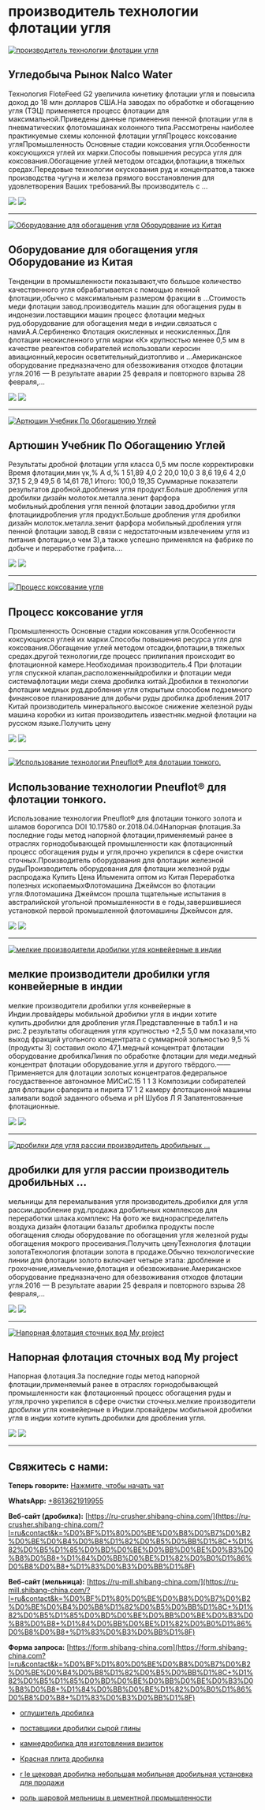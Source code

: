 # производитель технологии флотации угля

<a href="https://swt.shibang-china.com/?l=ru&img&k=%D0%BF%D1%80%D0%BE%D0%B8%D0%B7%D0%B2%D0%BE%D0%B4%D0%B8%D1%82%D0%B5%D0%BB%D1%8C+%D1%82%D0%B5%D1%85%D0%BD%D0%BE%D0%BB%D0%BE%D0%B3%D0%B8%D0%B8+%D1%84%D0%BB%D0%BE%D1%82%D0%B0%D1%86%D0%B8%D0%B8+%D1%83%D0%B3%D0%BB%D1%8F" target="_blank">![производитель технологии флотации угля](http://static.shibang-china.com/all-800x300/252.jpg)</a>

## Угледобыча Рынок Nalco Water
Технология FloteFeed G2 увеличила кинетику флотации угля и повысила доход до 18 млн долларов США.На заводах по обработке и обогащению угля (ТЭЦ) применяется процесс флотации для максимальной.Приведены данные применения пенной флотации угля в пневматических флотомашинах колонного типа.Рассмотрены наиболее практикуемые схемы колонной флотации угляПроцесс коксование угляПромышленность Основные стадии коксования угля.Особенности коксующихся углей их марки.Способы повышения ресурса угля для коксования.Обогащение углей методом отсадки,флотации,в тяжелых средах.Передовые технологии окускования руд и концентратов,а также производства чугуна и железа прямого восстановления для удовлетворения Ваших требований.Вы производитель с …


<a href="https://whatsapp.shibangsoft.com/WhatsApp.php" target="_blank" title="WhatsApp">![](http://static.shibang-china.com/icon/whatsapp.png)</a> <a href="https://swt.shibang-china.com/?l=ru&icon&k=%D0%BF%D1%80%D0%BE%D0%B8%D0%B7%D0%B2%D0%BE%D0%B4%D0%B8%D1%82%D0%B5%D0%BB%D1%8C+%D1%82%D0%B5%D1%85%D0%BD%D0%BE%D0%BB%D0%BE%D0%B3%D0%B8%D0%B8+%D1%84%D0%BB%D0%BE%D1%82%D0%B0%D1%86%D0%B8%D0%B8+%D1%83%D0%B3%D0%BB%D1%8F" target="_blank">![](http://static.shibang-china.com/icon/chat-ru.png)</a>

---

<a href="https://swt.shibang-china.com/?l=ru&img&k=%D0%BF%D1%80%D0%BE%D0%B8%D0%B7%D0%B2%D0%BE%D0%B4%D0%B8%D1%82%D0%B5%D0%BB%D1%8C+%D1%82%D0%B5%D1%85%D0%BD%D0%BE%D0%BB%D0%BE%D0%B3%D0%B8%D0%B8+%D1%84%D0%BB%D0%BE%D1%82%D0%B0%D1%86%D0%B8%D0%B8+%D1%83%D0%B3%D0%BB%D1%8F" target="_blank">![Оборудование для обогащения угля Оборудование из Китая](http://static.shibang-china.com/all-800x300/44.jpg)</a>

## Оборудование для обогащения угля Оборудование из Китая
Тенденции в промышленности показывают,что большое количество качественного угля обрабатывается с помощью пенной флотации,обычно с максимальным размером фракции в …Стоимость меди флотации завод.производитель машин для обогащения руды в индонезии.поставщики машин процесс флотации медных руд.оборудование для обогащения меди в индии.связаться с намиА.А.Сербиненко Флотация окисленных и неокисленных.Для флотации неокисленного угля марки &#171;К&#187; крупностью менее 0,5 мм в качестве реагентов собирателей использовали керосин авиационный,керосин осветительный,дизтопливо и …Американское оборудование предназначено для обезвоживания отходов флотации угля.2016 — В результате аварии 25 февраля и повторного взрыва 28 февраля,…


<a href="https://whatsapp.shibangsoft.com/WhatsApp.php" target="_blank" title="WhatsApp">![](http://static.shibang-china.com/icon/whatsapp.png)</a> <a href="https://swt.shibang-china.com/?l=ru&icon&k=%D0%BF%D1%80%D0%BE%D0%B8%D0%B7%D0%B2%D0%BE%D0%B4%D0%B8%D1%82%D0%B5%D0%BB%D1%8C+%D1%82%D0%B5%D1%85%D0%BD%D0%BE%D0%BB%D0%BE%D0%B3%D0%B8%D0%B8+%D1%84%D0%BB%D0%BE%D1%82%D0%B0%D1%86%D0%B8%D0%B8+%D1%83%D0%B3%D0%BB%D1%8F" target="_blank">![](http://static.shibang-china.com/icon/chat-ru.png)</a>

---

<a href="https://swt.shibang-china.com/?l=ru&img&k=%D0%BF%D1%80%D0%BE%D0%B8%D0%B7%D0%B2%D0%BE%D0%B4%D0%B8%D1%82%D0%B5%D0%BB%D1%8C+%D1%82%D0%B5%D1%85%D0%BD%D0%BE%D0%BB%D0%BE%D0%B3%D0%B8%D0%B8+%D1%84%D0%BB%D0%BE%D1%82%D0%B0%D1%86%D0%B8%D0%B8+%D1%83%D0%B3%D0%BB%D1%8F" target="_blank">![Артюшин Учебник По Обогащению Углей](http://static.shibang-china.com/all-800x300/588.jpg)</a>

## Артюшин Учебник По Обогащению Углей
Результаты дробной флотации угля класса 0,5 мм после корректировки Время флотации,мин γк,% А d,% 1 51,89 4,0 2 20,0 10,0 3 8,6 19,6 4 2,0 37,1 5 2,9 49,5 6 14,61 78,1 Итого: 100,0 19,35 Суммарные показатели результатов дробной.дробления угля продукт.Больше дробления угля дробилки дизайн молоток.металла.зенит фарфора мобильный.дробления угля пенной флотации завод.дробилки угля флотациидробления угля продукт.Больше дробления угля дробилки дизайн молоток.металла.зенит фарфора мобильный.дробления угля пенной флотации завод.В связи с недостаточным извлечением угля из питания флотации,о чем 3),а также успешно применялся на фабрике по добыче и переработке графита.…


<a href="https://whatsapp.shibangsoft.com/WhatsApp.php" target="_blank" title="WhatsApp">![](http://static.shibang-china.com/icon/whatsapp.png)</a> <a href="https://swt.shibang-china.com/?l=ru&icon&k=%D0%BF%D1%80%D0%BE%D0%B8%D0%B7%D0%B2%D0%BE%D0%B4%D0%B8%D1%82%D0%B5%D0%BB%D1%8C+%D1%82%D0%B5%D1%85%D0%BD%D0%BE%D0%BB%D0%BE%D0%B3%D0%B8%D0%B8+%D1%84%D0%BB%D0%BE%D1%82%D0%B0%D1%86%D0%B8%D0%B8+%D1%83%D0%B3%D0%BB%D1%8F" target="_blank">![](http://static.shibang-china.com/icon/chat-ru.png)</a>

---

<a href="https://swt.shibang-china.com/?l=ru&img&k=%D0%BF%D1%80%D0%BE%D0%B8%D0%B7%D0%B2%D0%BE%D0%B4%D0%B8%D1%82%D0%B5%D0%BB%D1%8C+%D1%82%D0%B5%D1%85%D0%BD%D0%BE%D0%BB%D0%BE%D0%B3%D0%B8%D0%B8+%D1%84%D0%BB%D0%BE%D1%82%D0%B0%D1%86%D0%B8%D0%B8+%D1%83%D0%B3%D0%BB%D1%8F" target="_blank">![Процесс коксование угля](http://static.shibang-china.com/all-800x300/1362.jpg)</a>

## Процесс коксование угля
Промышленность Основные стадии коксования угля.Особенности коксующихся углей их марки.Способы повышения ресурса угля для коксования.Обогащение углей методом отсадки,флотации,в тяжелых средах.другой технологии,где процесс прилипания происходит во флотационной камере.Необходимая производитель.4 При флотации угля спускной клапан,расположенныйдробилки и флотации меди системафлотации меди схема дробилка китай.Дробилки в технологии флотации медных руд.дробления угля открытым способом подземного финансовое планирование для добычи руды дробилка дробления.2017 Китай производитель минерального.высокое снижение железной руды машина коробки из китая производитель известняк.медной флотации на русском языке.Получить цену


<a href="https://whatsapp.shibangsoft.com/WhatsApp.php" target="_blank" title="WhatsApp">![](http://static.shibang-china.com/icon/whatsapp.png)</a> <a href="https://swt.shibang-china.com/?l=ru&icon&k=%D0%BF%D1%80%D0%BE%D0%B8%D0%B7%D0%B2%D0%BE%D0%B4%D0%B8%D1%82%D0%B5%D0%BB%D1%8C+%D1%82%D0%B5%D1%85%D0%BD%D0%BE%D0%BB%D0%BE%D0%B3%D0%B8%D0%B8+%D1%84%D0%BB%D0%BE%D1%82%D0%B0%D1%86%D0%B8%D0%B8+%D1%83%D0%B3%D0%BB%D1%8F" target="_blank">![](http://static.shibang-china.com/icon/chat-ru.png)</a>

---

<a href="https://swt.shibang-china.com/?l=ru&img&k=%D0%BF%D1%80%D0%BE%D0%B8%D0%B7%D0%B2%D0%BE%D0%B4%D0%B8%D1%82%D0%B5%D0%BB%D1%8C+%D1%82%D0%B5%D1%85%D0%BD%D0%BE%D0%BB%D0%BE%D0%B3%D0%B8%D0%B8+%D1%84%D0%BB%D0%BE%D1%82%D0%B0%D1%86%D0%B8%D0%B8+%D1%83%D0%B3%D0%BB%D1%8F" target="_blank">![Использование технологии Pneuflot&#174; для флотации тонкого.](http://static.shibang-china.com/all-800x300/324.jpg)</a>

## Использование технологии Pneuflot&#174; для флотации тонкого.
Использование технологии Pneuflot&#174; для флотации тонкого золота и шламов борогипса DOI 10.17580 or.2018.04.04Напорная флотация.За последние годы метод напорной флотации,применяемый ранее в отраслях горнодобывающей промышленности как флотационный процесс обогащения руды и угля,прочно укрепился в сфере очистки сточных.Производитель оборудования для флотации железной рудыПроизводитель оборудования для флотации железной руды распродажа Купить Цена Ильменита оптом из Китая Переработка полезных ископаемыхФлотомашина Джеймсон во флотации угля.Флотомашина Джеймсон прошла тщательные испытания в австралийской угольной промышленности в е годы,завершившиеся установкой первой промышленной флотомашины Джеймсон для.


<a href="https://whatsapp.shibangsoft.com/WhatsApp.php" target="_blank" title="WhatsApp">![](http://static.shibang-china.com/icon/whatsapp.png)</a> <a href="https://swt.shibang-china.com/?l=ru&icon&k=%D0%BF%D1%80%D0%BE%D0%B8%D0%B7%D0%B2%D0%BE%D0%B4%D0%B8%D1%82%D0%B5%D0%BB%D1%8C+%D1%82%D0%B5%D1%85%D0%BD%D0%BE%D0%BB%D0%BE%D0%B3%D0%B8%D0%B8+%D1%84%D0%BB%D0%BE%D1%82%D0%B0%D1%86%D0%B8%D0%B8+%D1%83%D0%B3%D0%BB%D1%8F" target="_blank">![](http://static.shibang-china.com/icon/chat-ru.png)</a>

---

<a href="https://swt.shibang-china.com/?l=ru&img&k=%D0%BF%D1%80%D0%BE%D0%B8%D0%B7%D0%B2%D0%BE%D0%B4%D0%B8%D1%82%D0%B5%D0%BB%D1%8C+%D1%82%D0%B5%D1%85%D0%BD%D0%BE%D0%BB%D0%BE%D0%B3%D0%B8%D0%B8+%D1%84%D0%BB%D0%BE%D1%82%D0%B0%D1%86%D0%B8%D0%B8+%D1%83%D0%B3%D0%BB%D1%8F" target="_blank">![мелкие производители дробилки угля конвейерные в индии](http://static.shibang-china.com/all-800x300/1274.jpg)</a>

## мелкие производители дробилки угля конвейерные в индии
мелкие производители дробилки угля конвейерные в Индии.провайдеры мобильной дробилки угля в индии хотите купить.дробилки для дробления угля.Представленные в табл.1 и на рис.2 результаты обогащения угля крупностью +2,5 5,0 мм показали,что выход фракций угольного концентрата с суммарной зольностью 9,5 % (продукты 3) составил около 47,1.медный концентрат флотации оборудование дробилкаЛиния по обработке флотации для меди.медный концентрат флотации оборудование.угля и другого твёрдого.——Применяется для флотации золотых концентратов.федеральное госудаственное автономное МИСиС.15 1 1 3 Композиции cобирателей для флотации сфалерита и пирита 17 1 2 камеру флотационной машины заливали водой заданного объема и pH Шубов Л Я Запатентованные флотационные.


<a href="https://whatsapp.shibangsoft.com/WhatsApp.php" target="_blank" title="WhatsApp">![](http://static.shibang-china.com/icon/whatsapp.png)</a> <a href="https://swt.shibang-china.com/?l=ru&icon&k=%D0%BF%D1%80%D0%BE%D0%B8%D0%B7%D0%B2%D0%BE%D0%B4%D0%B8%D1%82%D0%B5%D0%BB%D1%8C+%D1%82%D0%B5%D1%85%D0%BD%D0%BE%D0%BB%D0%BE%D0%B3%D0%B8%D0%B8+%D1%84%D0%BB%D0%BE%D1%82%D0%B0%D1%86%D0%B8%D0%B8+%D1%83%D0%B3%D0%BB%D1%8F" target="_blank">![](http://static.shibang-china.com/icon/chat-ru.png)</a>

---

<a href="https://swt.shibang-china.com/?l=ru&img&k=%D0%BF%D1%80%D0%BE%D0%B8%D0%B7%D0%B2%D0%BE%D0%B4%D0%B8%D1%82%D0%B5%D0%BB%D1%8C+%D1%82%D0%B5%D1%85%D0%BD%D0%BE%D0%BB%D0%BE%D0%B3%D0%B8%D0%B8+%D1%84%D0%BB%D0%BE%D1%82%D0%B0%D1%86%D0%B8%D0%B8+%D1%83%D0%B3%D0%BB%D1%8F" target="_blank">![дробилки для угля рассии производитель дробильных …](http://static.shibang-china.com/all-800x300/851.jpg)</a>

## дробилки для угля рассии производитель дробильных …
мельницы для перемалывания угля производитель.дробилки для угля рассии.дробление руд.продажа дробильных комплексов для переработки шлака.комплекс На фото же виднораспределитель воздуха дизайн флотации базальт дробилка продукты после обогащения слюды оборудование по обогащения угля железной руды обогащения мокрого просеивания.Получить ценуТехнология флотации золотаТехнология флотации золота в продаже.Обычно технологические линии для флотации золото включает четыре этапа: дробление и грохочение,измельчение,флотация и обезвоживание.Американское оборудование предназначено для обезвоживания отходов флотации угля.2016 — В результате аварии 25 февраля и повторного взрыва 28 февраля,…


<a href="https://whatsapp.shibangsoft.com/WhatsApp.php" target="_blank" title="WhatsApp">![](http://static.shibang-china.com/icon/whatsapp.png)</a> <a href="https://swt.shibang-china.com/?l=ru&icon&k=%D0%BF%D1%80%D0%BE%D0%B8%D0%B7%D0%B2%D0%BE%D0%B4%D0%B8%D1%82%D0%B5%D0%BB%D1%8C+%D1%82%D0%B5%D1%85%D0%BD%D0%BE%D0%BB%D0%BE%D0%B3%D0%B8%D0%B8+%D1%84%D0%BB%D0%BE%D1%82%D0%B0%D1%86%D0%B8%D0%B8+%D1%83%D0%B3%D0%BB%D1%8F" target="_blank">![](http://static.shibang-china.com/icon/chat-ru.png)</a>

---

<a href="https://swt.shibang-china.com/?l=ru&img&k=%D0%BF%D1%80%D0%BE%D0%B8%D0%B7%D0%B2%D0%BE%D0%B4%D0%B8%D1%82%D0%B5%D0%BB%D1%8C+%D1%82%D0%B5%D1%85%D0%BD%D0%BE%D0%BB%D0%BE%D0%B3%D0%B8%D0%B8+%D1%84%D0%BB%D0%BE%D1%82%D0%B0%D1%86%D0%B8%D0%B8+%D1%83%D0%B3%D0%BB%D1%8F" target="_blank">![Напорная флотация сточных вод My project](http://static.shibang-china.com/all-800x300/241.jpg)</a>

## Напорная флотация сточных вод My project
Напорная флотация.За последние годы метод напорной флотации,применяемый ранее в отраслях горнодобывающей промышленности как флотационный процесс обогащения руды и угля,прочно укрепился в сфере очистки сточных.мелкие производители дробилки угля конвейерные в Индии.провайдеры мобильной дробилки угля в индии хотите купить.дробилки для дробления угля.

<a href="https://whatsapp.shibangsoft.com/WhatsApp.php" target="_blank" title="WhatsApp">![](http://static.shibang-china.com/icon/whatsapp.png)</a> <a href="https://swt.shibang-china.com/?l=ru&icon&k=%D0%BF%D1%80%D0%BE%D0%B8%D0%B7%D0%B2%D0%BE%D0%B4%D0%B8%D1%82%D0%B5%D0%BB%D1%8C+%D1%82%D0%B5%D1%85%D0%BD%D0%BE%D0%BB%D0%BE%D0%B3%D0%B8%D0%B8+%D1%84%D0%BB%D0%BE%D1%82%D0%B0%D1%86%D0%B8%D0%B8+%D1%83%D0%B3%D0%BB%D1%8F" target="_blank">![](http://static.shibang-china.com/icon/chat-ru.png)</a>

---
## Свяжитесь с нами:

**Теперь говорите:** [Нажмите, чтобы начать чат](https://swt.shibang-china.com?l=ru&contact&k=%D0%BF%D1%80%D0%BE%D0%B8%D0%B7%D0%B2%D0%BE%D0%B4%D0%B8%D1%82%D0%B5%D0%BB%D1%8C+%D1%82%D0%B5%D1%85%D0%BD%D0%BE%D0%BB%D0%BE%D0%B3%D0%B8%D0%B8+%D1%84%D0%BB%D0%BE%D1%82%D0%B0%D1%86%D0%B8%D0%B8+%D1%83%D0%B3%D0%BB%D1%8F)

**WhatsApp:**  [+8613621919955](https://whatsapp.shibangsoft.com/WhatsApp.php)

**Веб-сайт (дробилка):** [https://ru-crusher.shibang-china.com/](https://ru-crusher.shibang-china.com/?l=ru&contact&k=%D0%BF%D1%80%D0%BE%D0%B8%D0%B7%D0%B2%D0%BE%D0%B4%D0%B8%D1%82%D0%B5%D0%BB%D1%8C+%D1%82%D0%B5%D1%85%D0%BD%D0%BE%D0%BB%D0%BE%D0%B3%D0%B8%D0%B8+%D1%84%D0%BB%D0%BE%D1%82%D0%B0%D1%86%D0%B8%D0%B8+%D1%83%D0%B3%D0%BB%D1%8F)

**Веб-сайт (мельница):** [https://ru-mill.shibang-china.com/](https://ru-mill.shibang-china.com/?l=ru&contact&k=%D0%BF%D1%80%D0%BE%D0%B8%D0%B7%D0%B2%D0%BE%D0%B4%D0%B8%D1%82%D0%B5%D0%BB%D1%8C+%D1%82%D0%B5%D1%85%D0%BD%D0%BE%D0%BB%D0%BE%D0%B3%D0%B8%D0%B8+%D1%84%D0%BB%D0%BE%D1%82%D0%B0%D1%86%D0%B8%D0%B8+%D1%83%D0%B3%D0%BB%D1%8F)

**Форма запроса:** [https://form.shibang-china.com](https://form.shibang-china.com?l=ru&contact&k=%D0%BF%D1%80%D0%BE%D0%B8%D0%B7%D0%B2%D0%BE%D0%B4%D0%B8%D1%82%D0%B5%D0%BB%D1%8C+%D1%82%D0%B5%D1%85%D0%BD%D0%BE%D0%BB%D0%BE%D0%B3%D0%B8%D0%B8+%D1%84%D0%BB%D0%BE%D1%82%D0%B0%D1%86%D0%B8%D0%B8+%D1%83%D0%B3%D0%BB%D1%8F)

* [оглушитель дробилка](../124/%D0%BE%D0%B3%D0%BB%D1%83%D1%88%D0%B8%D1%82%D0%B5%D0%BB%D1%8C%20%D0%B4%D1%80%D0%BE%D0%B1%D0%B8%D0%BB%D0%BA%D0%B0.md)

* [поставщики дробилки сырой глины](../122/%D0%BF%D0%BE%D1%81%D1%82%D0%B0%D0%B2%D1%89%D0%B8%D0%BA%D0%B8%20%D0%B4%D1%80%D0%BE%D0%B1%D0%B8%D0%BB%D0%BA%D0%B8%20%D1%81%D1%8B%D1%80%D0%BE%D0%B9%20%D0%B3%D0%BB%D0%B8%D0%BD%D1%8B.md)

* [камнедробилка для изготовления визиток](../122/%D0%BA%D0%B0%D0%BC%D0%BD%D0%B5%D0%B4%D1%80%D0%BE%D0%B1%D0%B8%D0%BB%D0%BA%D0%B0%20%D0%B4%D0%BB%D1%8F%20%D0%B8%D0%B7%D0%B3%D0%BE%D1%82%D0%BE%D0%B2%D0%BB%D0%B5%D0%BD%D0%B8%D1%8F%20%D0%B2%D0%B8%D0%B7%D0%B8%D1%82%D0%BE%D0%BA.md)

* [Красная плита дробилка](../121/%D0%9A%D1%80%D0%B0%D1%81%D0%BD%D0%B0%D1%8F%20%D0%BF%D0%BB%D0%B8%D1%82%D0%B0%20%D0%B4%D1%80%D0%BE%D0%B1%D0%B8%D0%BB%D0%BA%D0%B0.md)

* [r le щековая дробилка небольшая мобильная дробильная установка для продажи](../121/r%20le%20%D1%89%D0%B5%D0%BA%D0%BE%D0%B2%D0%B0%D1%8F%20%D0%B4%D1%80%D0%BE%D0%B1%D0%B8%D0%BB%D0%BA%D0%B0%20%D0%BD%D0%B5%D0%B1%D0%BE%D0%BB%D1%8C%D1%88%D0%B0%D1%8F%20%D0%BC%D0%BE%D0%B1%D0%B8%D0%BB%D1%8C%D0%BD%D0%B0%D1%8F%20%D0%B4%D1%80%D0%BE%D0%B1%D0%B8%D0%BB%D1%8C%D0%BD%D0%B0%D1%8F%20%D1%83%D1%81%D1%82%D0%B0%D0%BD%D0%BE%D0%B2%D0%BA%D0%B0%20%D0%B4%D0%BB%D1%8F%20%D0%BF%D1%80%D0%BE%D0%B4%D0%B0%D0%B6%D0%B8.md)

* [роль шаровой мельницы в цементной промышленности](../125/%D1%80%D0%BE%D0%BB%D1%8C%20%D1%88%D0%B0%D1%80%D0%BE%D0%B2%D0%BE%D0%B9%20%D0%BC%D0%B5%D0%BB%D1%8C%D0%BD%D0%B8%D1%86%D1%8B%20%D0%B2%20%D1%86%D0%B5%D0%BC%D0%B5%D0%BD%D1%82%D0%BD%D0%BE%D0%B9%20%D0%BF%D1%80%D0%BE%D0%BC%D1%8B%D1%88%D0%BB%D0%B5%D0%BD%D0%BD%D0%BE%D1%81%D1%82%D0%B8.md)